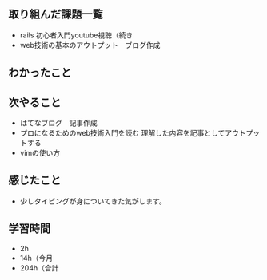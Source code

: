 ## 取り組んだ課題一覧
- rails 初心者入門youtube視聴（続き
- web技術の基本のアウトプット　ブログ作成
## わかったこと

## 次やること
- はてなブログ　記事作成
- プロになるためのweb技術入門を読む
理解した内容を記事としてアウトプットする
- vimの使い方
## 感じたこと
- 少しタイピングが身についてきた気がします。
## 学習時間
- 2h
- 14h（今月
- 204h（合計

